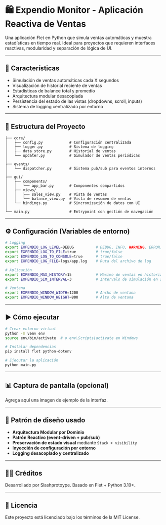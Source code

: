 # 🛍️ Expendio Monitor - Aplicación Reactiva de Ventas

Una aplicación Flet en Python que simula ventas automáticas y muestra estadísticas en tiempo real. Ideal para proyectos que requieren interfaces reactivas, modularidad y separación de lógica de UI.

---

## 🚀 Características

* Simulación de ventas automáticas cada X segundos
* Visualización de historial reciente de ventas
* Estadísticas de balance total y promedio
* Arquitectura modular desacoplada
* Persistencia del estado de las vistas (dropdowns, scroll, inputs)
* Sistema de logging centralizado por entorno

---

## 🧱 Estructura del Proyecto

```
├── core/
│   ├── config.py            # Configuración centralizada
│   ├── logger.py            # Sistema de logging
│   ├── data_store.py        # Historial de ventas
│   └── updater.py           # Simulador de ventas periódicas
│
├── events/
│   └── dispatcher.py        # Sistema pub/sub para eventos internos
│
├── gui/
│   ├── components/
│   │   └── app_bar.py       # Componentes compartidos
│   ├── views/
│   │   ├── sales_view.py    # Vista de ventas
│   │   └── balance_view.py  # Vista de resumen de ventas
│   └── bindings.py          # Sincronización de datos con UI
│
└── main.py                  # Entrypoint con gestión de navegación
```

---

## ⚙️ Configuración (Variables de entorno)

```bash
# Logging
export EXPENDIO_LOG_LEVEL=DEBUG          # DEBUG, INFO, WARNING, ERROR, CRITICAL
export EXPENDIO_LOG_TO_FILE=true         # true/false
export EXPENDIO_LOG_TO_CONSOLE=true      # true/false
export EXPENDIO_LOG_FILE=logs/app.log    # Ruta del archivo de log

# Aplicación
export EXPENDIO_MAX_HISTORY=15           # Máximo de ventas en historial
export EXPENDIO_SIM_INTERVAL=3           # Intervalo de simulación en segundos

# Ventana
export EXPENDIO_WINDOW_WIDTH=1200        # Ancho de ventana
export EXPENDIO_WINDOW_HEIGHT=800        # Alto de ventana
```

---

## ▶️ Cómo ejecutar

```bash
# Crear entorno virtual
python -m venv env
source env/bin/activate  # o env\Scripts\activate en Windows

# Instalar dependencias
pip install flet python-dotenv

# Ejecutar la aplicación
python main.py
```

---

## 📊 Captura de pantalla (opcional)

Agrega aquí una imagen de ejemplo de la interfaz.

---

## 🧩 Patrón de diseño usado

* **Arquitectura Modular por Dominio**
* **Patrón Reactivo (event-driven + pub/sub)**
* **Preservación de estado visual** mediante `Stack + visibility`
* **Inyección de configuración por entorno**
* **Logging desacoplado y centralizado**

---

## 🧑‍💻 Créditos

Desarrollado por Slashprotoype. Basado en Flet + Python 3.10+.

---

## 📝 Licencia

Este proyecto está licenciado bajo los términos de la MIT License.
